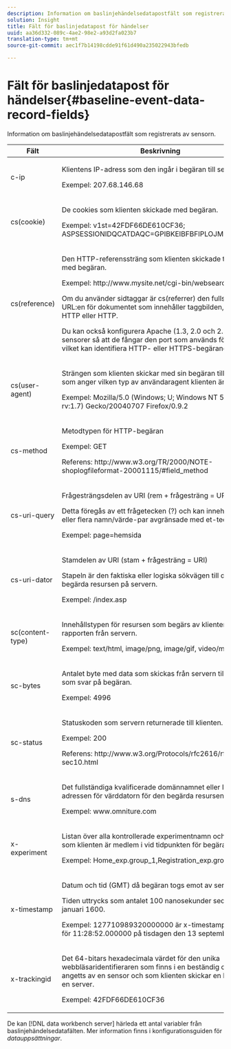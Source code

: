 ```yaml
---
description: Information om baslinjehändelsedatapostfält som registrerats av sensorn.
solution: Insight
title: Fält för baslinjedatapost för händelser
uuid: aa36d332-089c-4ae2-98e2-a93d2fa023b7
translation-type: tm+mt
source-git-commit: aec1f7b14198cdde91f61d490a235022943bfedb

---
```



# Fält för baslinjedatapost för händelser{#baseline-event-data-record-fields}

Information om baslinjehändelsedatapostfält som registrerats av sensorn.

<table id="table_E29606BB010E4DB48C463979B7BEC769"> 
 <thead> 
  <tr> 
   <th colname="col1" class="entry"> Fält </th> 
   <th colname="col2" class="entry"> Beskrivning </th> 
  </tr> 
 </thead>
 <tbody> 
  <tr> 
   <td colname="col1"> c-ip </td> 
   <td colname="col2"> <p>Klientens IP-adress som den ingår i begäran till servern. </p> <p>Exempel: 207.68.146.68 </p> </td> 
  </tr> 
  <tr> 
   <td colname="col1"> cs(cookie) </td> 
   <td colname="col2"> <p>De cookies som klienten skickade med begäran. </p> <p>Exempel: v1st=42FDF66DE610CF36; ASPSESSIONIDQCATDAQC=GPIBKEIBFBFIPLOJMKCAAEPM; </p> </td> 
  </tr> 
  <tr> 
   <td colname="col1"> cs(reference) </td> 
   <td colname="col2"> <p>Den HTTP-referenssträng som klienten skickade till servern med begäran. </p> <p>Exempel: http://www.mysite.net/cgi-bin/websearch?qry </p> <p>Om du använder sidtaggar är cs(referrer) den fullständiga URL:en för dokumentet som innehåller taggbilden, inklusive HTTP eller HTTP. </p> <p>Du kan också konfigurera Apache (1.3, 2.0 och 2.2) och IIS-sensorer så att de fångar den port som används för begäran, vilket kan identifiera HTTP- eller HTTPS-begäranden. </p> </td> 
  </tr> 
  <tr> 
   <td colname="col1"> cs(user-agent) </td> 
   <td colname="col2"> <p>Strängen som klienten skickar med sin begäran till servern som anger vilken typ av användaragent klienten är. </p> <p>Exempel: Mozilla/5.0 (Windows; U; Windows NT 5.1; en-US, rv:1.7) Gecko/20040707 Firefox/0.9.2 </p> </td> 
  </tr> 
  <tr> 
   <td colname="col1"> cs-method </td> 
   <td colname="col2"> <p>Metodtypen för HTTP-begäran </p> <p>Exempel: GET </p> <p>Referens: http://www.w3.org/TR/2000/NOTE-shoplogfileformat-20001115/#field_method </p> </td> 
  </tr> 
  <tr> 
   <td colname="col1"> cs-uri-query </td> 
   <td colname="col2"> <p>Frågesträngsdelen av URI (rem + frågesträng = URI) </p> <p>Detta föregås av ett frågetecken (?) och kan innehålla ett eller flera namn/värde-par avgränsade med et-tecken (&amp;). </p> <p>Exempel: page=hemsida </p> </td> 
  </tr> 
  <tr> 
   <td colname="col1"> cs-uri-dator </td> 
   <td colname="col2"> <p>Stamdelen av URI (stam + frågesträng = URI) </p> <p>Stapeln är den faktiska eller logiska sökvägen till den begärda resursen på servern. </p> <p>Exempel: /index.asp </p> </td> 
  </tr> 
  <tr> 
   <td colname="col1"> sc(content-type) </td> 
   <td colname="col2"> <p>Innehållstypen för resursen som begärs av klienten enligt rapporten från servern. </p> <p>Exempel: text/html, image/png, image/gif, video/mpeg </p> </td> 
  </tr> 
  <tr> 
   <td colname="col1"> sc-bytes </td> 
   <td colname="col2"> <p>Antalet byte med data som skickas från servern till klienten som svar på begäran. </p> <p>Exempel: 4996 </p> </td> 
  </tr> 
  <tr> 
   <td colname="col1"> sc-status </td> 
   <td colname="col2"> <p>Statuskoden som servern returnerade till klienten. </p> <p>Exempel: 200 </p> <p>Referens: http://www.w3.org/Protocols/rfc2616/rfc2616-sec10.html </p> </td> 
  </tr> 
  <tr> 
   <td colname="col1"> s-dns </td> 
   <td colname="col2"> <p>Det fullständiga kvalificerade domännamnet eller IP-adressen för värddatorn för den begärda resursen. </p> <p>Exempel: www.omniture.com </p> </td> 
  </tr> 
  <tr> 
   <td colname="col1"> x-experiment </td> 
   <td colname="col2"> <p>Listan över alla kontrollerade experimentnamn och grupper som klienten är medlem i vid tidpunkten för begäran. </p> <p>Exempel: Home_exp.group_1,Registration_exp.group_2 </p> </td> 
  </tr> 
  <tr> 
   <td colname="col1"> x-timestamp </td> 
   <td colname="col2"> <p>Datum och tid (GMT) då begäran togs emot av servern. </p> <p>Tiden uttrycks som antalet 100 nanosekunder sedan 1 januari 1600. </p> <p>Exempel: 127710989320000000 är x-timestamp-värdet för 11:28:52.000000 på tisdagen den 13 september 2005. </p> </td> 
  </tr> 
  <tr> 
   <td colname="col1"> x-trackingid </td> 
   <td colname="col2"> <p>Det 64-bitars hexadecimala värdet för den unika webbläsaridentifieraren som finns i en beständig cookie som angetts av en <span class="wintitle"> sensor </span> och som klienten skickar en begäran till en server. </p> <p>Exempel: 42FDF66DE610CF36 </p> </td> 
  </tr> 
 </tbody> 
</table>

De kan [!DNL data workbench server] härleda ett antal variabler från baslinjehändelsedatafälten. Mer information finns i konfigurationsguiden för *datauppsättningar*.

